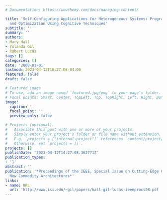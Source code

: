 ```yaml
---
# Documentation: https://wowchemy.com/docs/managing-content/

title: 'Self-Configuring Applications for Heterogeneous Systems: Program Composition
  and Optimization Using Cognitive Techniques'
subtitle: ''
summary: ''
authors:
- Mary Hall
- Yolanda Gil
- Robert Lucas
tags: []
categories: []
date: '2008-01-01'
lastmod: 2023-04-12T10:27:08-04:00
featured: false
draft: false

# Featured image
# To use, add an image named `featured.jpg/png` to your page's folder.
# Focal points: Smart, Center, TopLeft, Top, TopRight, Left, Right, BottomLeft, Bottom, BottomRight.
image:
  caption: ''
  focal_point: ''
  preview_only: false

# Projects (optional).
#   Associate this post with one or more of your projects.
#   Simply enter your project's folder or file name without extension.
#   E.g. `projects = ["internal-project"]` references `content/project/deep-learning/index.md`.
#   Otherwise, set `projects = []`.
projects: []
publishDate: '2023-04-12T14:27:08.362771Z'
publication_types:
- '1'
abstract: ''
publication: '*Proceedings of the IEEE, Special Issue on Cutting-Edge Computing: Using
  New Commodity Architectures*'
links:
- name: URL
  url: 'http://www.isi.edu/~gil/papers/hall-gil-lucas-ieeeprocs08.pdf '
---
```

